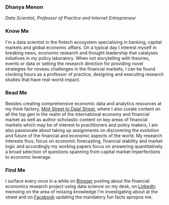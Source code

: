 ### Dhanya Menon
*Data Scientist, Professor of Practice and Internet Entrepreneur*
### Know Me
I'm a data scientist in the fintech ecosystem specialising in banking, capital markets and global economic affairs. On a typical day I interest myself in breaking news, economic research and thought leadership that catalyses initiatives in my policy laboratory. When not storytelling with theories, events or data or setting the research direction for providing novel strategies for noveau challenges in the financial markets, I can be found clocking hours as a professor of practice, designing and executing research studies that have real-world impact.
### Read Me
Besides creating comprehensive economic data and analytics resources at my think factory, [Mint Street to Dalal Street](https://sites.google.com/view/mint-street-to-dalal-street), where I also curate content on all the top gen in the realm of the international economy and financial market as well as author scholastic content on key areas of financial markets which may be of interest to practitioners and policy makers, I am also passionate about taking up assignments on discovering the evolution and future of the financial and economic aspects of the world. My research interests thus, focus on economic forecasting, financial stability and market logic and accordingly my working papers focus on answering quantitatively a broad selection of questions spanning from capital market imperfections to economic leverage.
### Find Me 
I surface every once in a while on [Blogger](https://mmedhanyamenon.blogspot.com) posting about the financial economics research project using data science on my desk, on [LinkedIn](https://www.linkedin.com/in/msdhanyamenon) memoing on the area of missing knowledge I'm investigating about at the street and on [Facebook](https://www.facebook.com/srtadhanyamenon) updating the mandatory fun facts apropos me.
